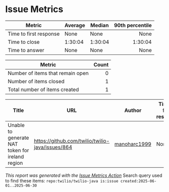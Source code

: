 # Issue Metrics

| Metric | Average | Median | 90th percentile |
| --- | --- | --- | ---: |
| Time to first response | None | None | None |
| Time to close | 1:30:04 | 1:30:04 | 1:30:04 |
| Time to answer | None | None | None |

| Metric | Count |
| --- | ---: |
| Number of items that remain open | 0 |
| Number of items closed | 1 |
| Total number of items created | 1 |

| Title | URL | Author | Time to first response | Time to close | Time to answer |
| --- | --- | --- | --- | --- | --- |
| Unable to generate NAT token for ireland region | https://github.com/twilio/twilio-java/issues/864 | [manoharc1999](https://github.com/manoharc1999) | None | 1:30:04 | None |

_This report was generated with the [Issue Metrics Action](https://github.com/github/issue-metrics)_
Search query used to find these items: `repo:twilio/twilio-java is:issue created:2025-06-01..2025-06-30`

